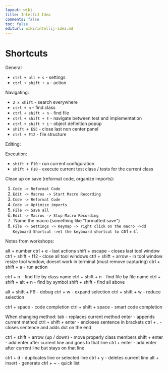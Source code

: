 ```yaml
---
layout: wiki
title: IntelliJ Idea
comments: false
toc: false
editurl: wiki/intellij-idea.md
---
```


# Shortcuts

General

* `ctrl + alt + s` - settings
* `ctrl + shift + a` - action

Navigating:

* `2 x shift` - search everywhere
* `ctrl + n` - find class
* `ctrl + shift + n` - find file
* `ctrl + shift + t` - navigate between test and implementation
* `ctrl + shift + i` - object definition popup
* `shift + ESC` - close last non center panel
* `ctrl + F12` - file structure

Editing:

Execution:

* `shift + F10` - run current configuration
* `shift + F10` - execute current test class / tests for the current class

Clean up on save (reformat code, organize imports):

1. `Code -> Reformat Code`
2. `Edit -> Macros -> Start Macro Recording`
3. `Code -> Reformat Code`
3. `Code -> Optimize imports`
4. `File -> Save all`
5. `Edit -> Macros -> Stop Macro Recording`
6. `Name the macro (something like "formatted save")
7. `File -> Settings -> Keymap -> right click on the macro ->dd Keyboard Shortcut ->et the keyboard shortcut to `ctrl + s`. 

Notes from workshops:

alt + number
ctrl + e - last actions
shift + escape - closes last tool window
ctrl + shift + f12 - close all tool windows
ctrl + shift + arrow - in tool window resize tool window, doesnt work in terminal (must remove capturing)
ctrl + shift + a - run action

ctrl + n - find file by class name
ctrl + shift + n - find file by file name
ctrl + shift + alt + n - find by symbol
shift + shift - find all above

alt + shift + F9 - debug
ctrl + w - expand selection
ctrl + shift + w - reduce selection

ctrl + space - code completion
ctrl + shift + space - smart code completion

When changing method:
tab - replaces current method
enter - appends current method
ctrl + shift + enter - encloses sentence in brackets
ctrl + . - closes sentence and adds dot on the end

ctrl + shift + arrow (up / down) - move properly class members
shift + enter - add enter after current line and goes to that line
ctrl + enter - add enter after current line but stays on that line

ctrl + d - duplicates line or selected line
ctrl + y - deletes current line
alt + insert - generate
ctrl + ~ - quick list

